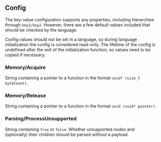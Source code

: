 ## Config

The key-value configuration supports any properties, including hierarchies through `key1/key2`. However, there are
a few default values included that should be checked by the language.

Config values should not be set in a language, so during language initialization the config is considered read-only.
The lifetime of the config is undefined after the exit of the initialization function, so values need to be copied if necessary.

### Memory/Acquire

String containing a pointer to a function in the format `void* (size_t byteCount)`.

### Memory/Release

String containing a pointer to a function in the format `void (void* pointer)`.

### Parsing/ProcessUnsupported

String containing `true` or `false`. Whether unsupported nodes and (optionally) their children should be parsed without a payload.
